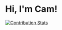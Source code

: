 # Hi, I'm Cam!


[![Contribution Stats](https://github-contribution-stats.vercel.app/api/?username=cammclain)](https://github.com/LordDashMe/github-contribution-stats/)

<!--
**cammclain/cammclain** is a ✨ _special_ ✨ repository because its `README.md` (this file) appears on your GitHub profile.

Here are some ideas to get you started:

- 🔭 I’m currently working on ...
- 🌱 I’m currently learning ...
- 👯 I’m looking to collaborate on ...
- 🤔 I’m looking for help with ...
- 💬 Ask me about ...
- 📫 How to reach me: ...
- 😄 Pronouns: ...
- ⚡ Fun fact: ...
-->
